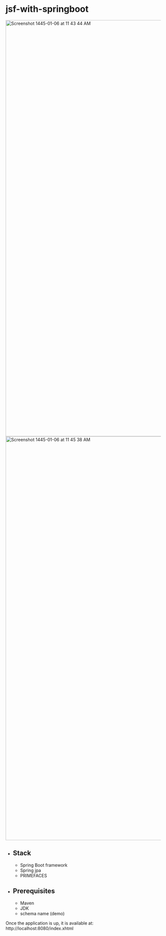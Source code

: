 # jsf-with-springboot

<img width="1349" alt="Screenshot 1445-01-06 at 11 43 44 AM" src="https://github.com/myhopesx/jsf-with-springboot/assets/71808558/2ccd8c3a-1d9b-4ce4-8b7c-5874669d0171"> <img width="1309" alt="Screenshot 1445-01-06 at 11 45 38 AM" src="https://github.com/myhopesx/jsf-with-springboot/assets/71808558/6a20ebd7-30dc-42bb-ab4a-e0042b8a8284">
>


- ## Stack
  - Spring Boot framework 
  - Spring jpa
  - PRIMEFACES
 
- ## Prerequisites
  - Maven
  - JDK
  - schema name (demo)

Once the application is up, it is available at: http://localhost:8080/index.xhtml

